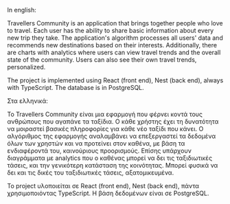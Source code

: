 In english:

Travellers Community is an application that brings together people who love to travel. Each user has the ability to share basic information about every new trip they take. The application's algorithm processes all users' data and recommends new destinations based on their interests. Additionally, there are charts with analytics where users can view travel trends and the overall state of the community. Users can also see their own travel trends, personalized.

The project is implemented using React (front end), Nest (back end), always with TypeScript. The database is in PostgreSQL.




Στα ελληνικά:

Το Travellers Community είναι μια εφαρμογή που φέρνει κοντά τους ανθρώπους που αγαπάνε τα ταξίδια. Ο κάθε χρήστης έχει τη δυνατότητα να μοιραστεί βασικές πληροφορίες για κάθε νέο ταξίδι που κάνει. Ο αλγόριθμος της εφαρμογής αναλαμβάνει να επεξεργαστεί τα δεδομένα όλων των χρηστών και να προτείνει στον καθένα, με βάση τα ενδιαφέροντά του, καινούριους προορισμούς. Επίσης υπάρχουν διαγράμματα με analytics που ο καθένας μπορεί να δει τις ταξιδιωτικές τάσεις, και την γενικότερη κατάσταση της κοινότητας. Μπορεί φυσικά να δει και τις δικές του ταξιδιωτικές τάσεις, αξατομικευμένα.

Το project υλοποιείται σε React (front end), Nest (back end), πάντα χρησιμοποιόντας TypeScript. H βάση δεδομένων είναι σε PostgreSQL. 

